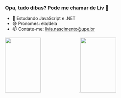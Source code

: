 ### Opa, tudo dibas? Pode me chamar de Liv 🌙

- 🌱 Estudando JavaScript e .NET
- 😄 Pronomes: ela/dela
- 📫 Contate-me: livia.nascimento@upe.br

<div>
  
  <a href="https://github.com/livnascimento">
  <img height="180em" width="48%" src="https://github-readme-stats.vercel.app/api?username=livnascimento&show_icons=true&theme=tokyonight&include_all_commits=true&count_private=true">
  <img height="180em" width="48%" src="https://github-readme-stats.vercel.app/api/top-langs/?username=livnascimento&layout=compact&theme=tokyonight&langs_count=16">
    
</div>
